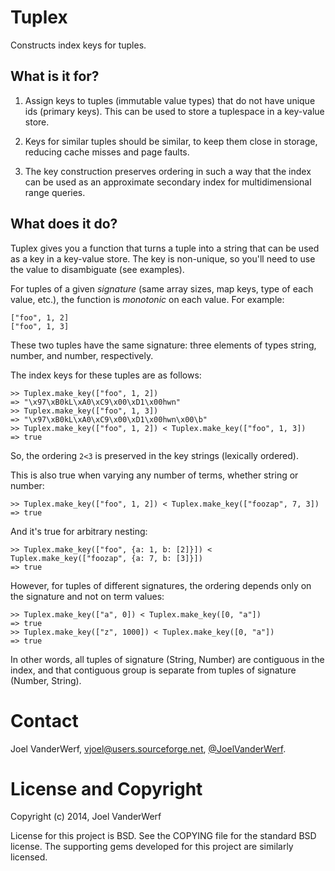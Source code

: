 Tuplex
==

Constructs index keys for tuples.

What is it for?
---

1. Assign keys to tuples (immutable value types) that do not have unique ids (primary keys). This can be used to store a tuplespace in a key-value store.

2. Keys for similar tuples should be similar, to keep them close in storage, reducing cache misses and page faults.

3. The key construction preserves ordering in such a way that the index can be used as an approximate secondary index for multidimensional range queries.

What does it do?
---

Tuplex gives you a function that turns a tuple into a string that can be used as a key in a key-value store. The key is non-unique, so you'll need to use the value to disambiguate (see examples).

For tuples of a given _signature_ (same array sizes, map keys, type of each value, etc.), the function is _monotonic_ on each value. For example:

    ["foo", 1, 2]
    ["foo", 1, 3]

These two tuples have the same signature: three elements of types string, number, and number, respectively.

The index keys for these tuples are as follows:

    >> Tuplex.make_key(["foo", 1, 2])
    => "\x97\xB0kL\xA0\xC9\x00\xD1\x00hwn"
    >> Tuplex.make_key(["foo", 1, 3])
    => "\x97\xB0kL\xA0\xC9\x00\xD1\x00hwn\x00\b"
    >> Tuplex.make_key(["foo", 1, 2]) < Tuplex.make_key(["foo", 1, 3])
    => true

So, the ordering `2<3` is preserved in the key strings (lexically ordered).

This is also true when varying any number of terms, whether string or number:

    >> Tuplex.make_key(["foo", 1, 2]) < Tuplex.make_key(["foozap", 7, 3])
    => true

And it's true for arbitrary nesting:

    >> Tuplex.make_key(["foo", {a: 1, b: [2]}]) < Tuplex.make_key(["foozap", {a: 7, b: [3]}])
    => true

However, for tuples of different signatures, the ordering depends only on the signature and not on term values:

    >> Tuplex.make_key(["a", 0]) < Tuplex.make_key([0, "a"])
    => true
    >> Tuplex.make_key(["z", 1000]) < Tuplex.make_key([0, "a"])
    => true

In other words, all tuples of signature (String, Number) are contiguous in the index, and that contiguous group is separate from tuples of signature (Number, String).

Contact
=======

Joel VanderWerf, vjoel@users.sourceforge.net, [@JoelVanderWerf](https://twitter.com/JoelVanderWerf).

License and Copyright
========

Copyright (c) 2014, Joel VanderWerf

License for this project is BSD. See the COPYING file for the standard BSD license. The supporting gems developed for this project are similarly licensed.
